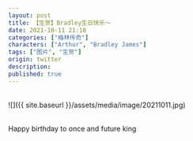 ```yaml
---
layout: post
title: 【生贺】Bradley生日快乐～
date: 2021-10-11 21:10
categories: ["梅林传奇"]
characters: ["Arthur", "Bradley James"]
tags: ["图片", "生贺"]
origin: twitter
description: 
published: true
---
```


<br>
![]({{ site.baseurl }}/assets/media/image/20211011.jpg)
<br><br>

Happy birthday to once and future king
